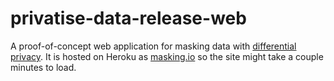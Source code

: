 # privatise-data-release-web

A proof-of-concept web application for masking data with [differential privacy](https://en.wikipedia.org/wiki/Differential_privacy).
It is hosted on Heroku as [masking.io](http://masking.io) so the site might take a couple minutes to load.

